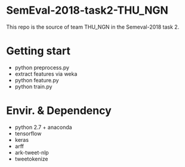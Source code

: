 
# SemEval-2018-task2-THU_NGN
This repo is the source of team THU_NGN in the Semeval-2018 task 2.

# Getting start
* python preprocess.py
* extract features via weka
* python feature.py
* python train.py

# Envir. & Dependency
* python 2.7 + anaconda
* tensorflow
* keras
* arff
* ark-tweet-nlp
* tweetokenize

